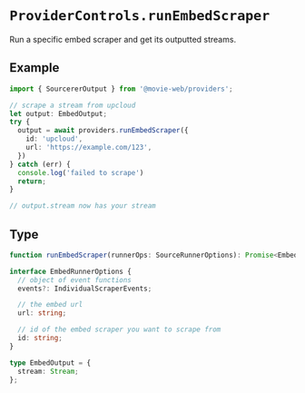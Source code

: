 # `ProviderControls.runEmbedScraper`

Run a specific embed scraper and get its outputted streams.

## Example

```ts
import { SourcererOutput } from '@movie-web/providers';

// scrape a stream from upcloud
let output: EmbedOutput;
try {
  output = await providers.runEmbedScraper({
    id: 'upcloud',
    url: 'https://example.com/123',
  })
} catch (err) {
  console.log('failed to scrape')
  return;
}

// output.stream now has your stream
```

## Type

```ts
function runEmbedScraper(runnerOps: SourceRunnerOptions): Promise<EmbedOutput>;

interface EmbedRunnerOptions {
  // object of event functions
  events?: IndividualScraperEvents;

  // the embed url
  url: string;

  // id of the embed scraper you want to scrape from
  id: string;
}

type EmbedOutput = {
  stream: Stream;
};
```
